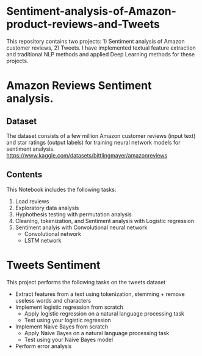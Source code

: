 # Sentiment-analysis-of-Amazon-product-reviews-and-Tweets
This repository contains two projects: 1) Sentiment analysis of Amazon customer reviews, 2) Tweets. I have implemented textual feature extraction and traditional NLP methods and applied Deep Learning methods for these projects.


# Amazon Reviews Sentiment analysis.

## Dataset
The dataset consists of a few million Amazon customer reviews (input text) and star ratings (output labels) for training neural network models for sentiment analysis.
https://www.kaggle.com/datasets/bittlingmayer/amazonreviews

## Contents
This Notebook includes the following tasks:

1. Load reviews
2. Exploratory data analysis
3. Hyphothesis testing with permutation analysis
4. Cleaning, tokenization, and Sentiment analysis with Logistic regression
5. Sentiment analyis with Convolutional neural network
    *  Convolutional network
    *  LSTM network


# Tweets Sentiment

This project performs the following tasks on the tweets dataset

* Extract features from a text using tokenization, stemming + remove useless words and characters
* Implement logistic regression from scratch
  * Apply logistic regression on a natural language processing task
  * Test using your logistic regression
* Implement Naive Bayes from scratch
  * Apply Naive Bayes on a natural language processing task
  * Test using your Naive Bayes model
* Perform error analysis
